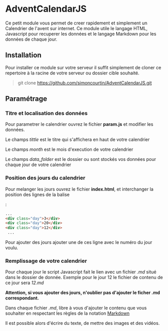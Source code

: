 # AdventCalendarJS

Ce petit module vous permet de creer rapidement et simplement un Calendrier de l'avent sur internet. Ce module utile le langage HTML, Javascript pour recuperer les données et le langage Markdown pour les données de chaque jour.

## Installation

Pour installer ce module sur votre serveur il suffit simplement de cloner ce repertoire à la racine de votre serveur ou dossier cible souhaité.

> git clone https://github.com/simoncourtin/AdventCalendarJS.git

## Paramétrage

### Titre et localisation des données

Pour parametrer le calendrier ouvrez le fichier **param.js** et modifier les données.

Le champs *tittle* est le titre qui s'affichera en haut de votre calendrier

Le champs *month* est le mois d'execution de votre calendrier

Le champs *data_folder* est le dossier ou sont stockés vos données pour chaque jour de votre calendrier

### Position des jours du calendrier

Pour melanger les jours ouvrez le fichier **index.html**, et interchanger la position des lignes de la balise *<div class="day-container">* :

```html
...
<div class="day">3</div>
<div class="day">20</div>
<div class="day">12</div>
 ...
 ```

Pour ajouter des jours ajouter une de ces ligne avec le numéro du jour voulu.

### Remplissage de votre calendrier

Pour chaque jour le script Javascript fait le lien avec un fichier *.md* situé dans le dossier de donnée. Exemple pour le jour 12 le fichier de contenu de ce jour sera *12.md*

**Attention, si vous ajouter des jours, n'oublier pas d'ajouter le ficher .md correspondant.**

Dans chaque fichier *.md*, libre à vous d'ajouter le contenu que vous souhaiter en respectant les règles de la notation [Markdown](https://github.com/adam-p/markdown-here/wiki/Markdown-Cheatsheet)

Il est possible alors d'écrire du texte, de mettre des images et des vidéos.
